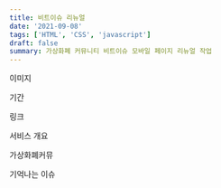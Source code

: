 ```yaml
---
title: 비트이슈 리뉴얼
date: '2021-09-08'
tags: ['HTML', 'CSS', 'javascript']
draft: false
summary: 가상화폐 커뮤니티 비트이슈 모바일 페이지 리뉴얼 작업
---
```


이미지

기간 

링크

서비스 개요 

가상화폐커뮤

기억나는 이슈
